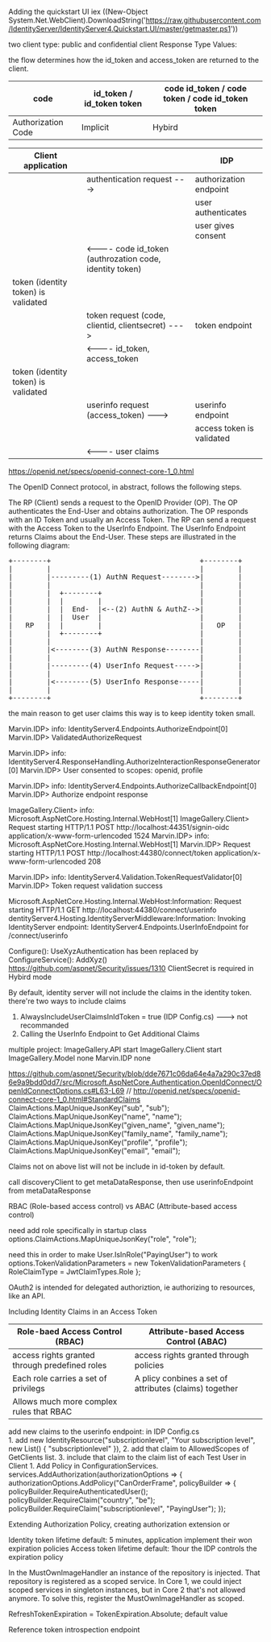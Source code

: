 Adding the quickstart UI
iex ((New-Object System.Net.WebClient).DownloadString('https://raw.githubusercontent.com/IdentityServer/IdentityServer4.Quickstart.UI/master/getmaster.ps1'))

two client type: public and confidential client
Response Type Values: 

the flow determines how the id_token and access_token are returned to the client.

| code | id_token / id_token token | code id_token / code token / code id_token token |
| -- | -- | -- |
| Authorization Code | Implicit | Hybird |

|Client application ||IDP|
| -- | -- | -- |
||authentication request --->|authorization endpoint|
|||user authenticates|
|||user gives consent|
||<----	code id_token (authrozation code, identity token) |
|token (identity token) is validated|
||token request (code, clientid, clientsecret) --->| 	token endpoint
||<----	id_token, access_token
token (identity token) is validated|
||userinfo request (access_token) ---> | userinfo endpoint
|||access token is validated
||<----	user claims

https://openid.net/specs/openid-connect-core-1_0.html

The OpenID Connect protocol, in abstract, follows the following steps.

The RP (Client) sends a request to the OpenID Provider (OP).
The OP authenticates the End-User and obtains authorization.
The OP responds with an ID Token and usually an Access Token.
The RP can send a request with the Access Token to the UserInfo Endpoint.
The UserInfo Endpoint returns Claims about the End-User.
These steps are illustrated in the following diagram:
<pre>
+--------+                                   +--------+
|        |                                   |        |
|        |---------(1) AuthN Request-------->|        |
|        |                                   |        |
|        |  +--------+                       |        |
|        |  |        |                       |        |
|        |  |  End-  |<--(2) AuthN & AuthZ-->|        |
|        |  |  User  |                       |        |
|   RP   |  |        |                       |   OP   |
|        |  +--------+                       |        |
|        |                                   |        |
|        |<--------(3) AuthN Response--------|        |
|        |                                   |        |
|        |---------(4) UserInfo Request----->|        |
|        |                                   |        |
|        |<--------(5) UserInfo Response-----|        |
|        |                                   |        |
+--------+                                   +--------+
</pre>

the main reason to get user claims this way is to keep identity token small.	
	

Marvin.IDP> info: IdentityServer4.Endpoints.AuthorizeEndpoint[0]
Marvin.IDP>       ValidatedAuthorizeRequest

Marvin.IDP> info: IdentityServer4.ResponseHandling.AuthorizeInteractionResponseGenerator[0]
Marvin.IDP>       User consented to scopes: openid, profile

Marvin.IDP> info: IdentityServer4.Endpoints.AuthorizeCallbackEndpoint[0]
Marvin.IDP>       Authorize endpoint response

ImageGallery.Client> info: Microsoft.AspNetCore.Hosting.Internal.WebHost[1]
ImageGallery.Client>       Request starting HTTP/1.1 POST http://localhost:44351/signin-oidc application/x-www-form-urlencoded 1524
Marvin.IDP> info: Microsoft.AspNetCore.Hosting.Internal.WebHost[1]
Marvin.IDP>       Request starting HTTP/1.1 POST http://localhost:44380/connect/token application/x-www-form-urlencoded 208

Marvin.IDP> info: IdentityServer4.Validation.TokenRequestValidator[0]
Marvin.IDP>       Token request validation success

Microsoft.AspNetCore.Hosting.Internal.WebHost:Information: Request starting HTTP/1.1 GET http://localhost:44380/connect/userinfo  
dentityServer4.Hosting.IdentityServerMiddleware:Information: Invoking IdentityServer endpoint: IdentityServer4.Endpoints.UserInfoEndpoint for /connect/userinfo

Configure(): UseXyzAuthentication has been replaced by ConfigureService(): AddXyz()
https://github.com/aspnet/Security/issues/1310
ClientSecret is required in Hybird mode 

By default, identity server will not include the claims in the identity token.
there're two ways to include claims 
1. AlwaysIncludeUserClaimsInIdToken = true (IDP Config.cs)  ---> not recommanded
2. Calling the UserInfo Endpoint to Get Additional Claims

multiple project:
ImageGallery.API		start
ImageGallery.Client		start
ImageGallery.Model		none
Marvin.IDP				none

https://github.com/aspnet/Security/blob/dde7671c06da64e4a7a290c37ed86e9a9bdd0dd7/src/Microsoft.AspNetCore.Authentication.OpenIdConnect/OpenIdConnectOptions.cs#L63-L69
// http://openid.net/specs/openid-connect-core-1_0.html#StandardClaims
            ClaimActions.MapUniqueJsonKey("sub", "sub");
            ClaimActions.MapUniqueJsonKey("name", "name");
            ClaimActions.MapUniqueJsonKey("given_name", "given_name");
            ClaimActions.MapUniqueJsonKey("family_name", "family_name");
            ClaimActions.MapUniqueJsonKey("profile", "profile");
            ClaimActions.MapUniqueJsonKey("email", "email");

Claims not on above list will not be include in id-token by default.

call discoveryClient to get metaDataResponse, then use userinfoEndpoint from metaDataResponse

RBAC (Role-based access control) vs ABAC (Attribute-based access control)

need add role specifically in startup class
options.ClaimActions.MapUniqueJsonKey("role", "role");

need this in order to make User.IsInRole("PayingUser") to work
    options.TokenValidationParameters = new TokenValidationParameters
    {
        RoleClaimType = JwtClaimTypes.Role
    };

OAuth2 is intended for delegated authoriztion, ie authorizing to resources, like an API.

Including Identity Claims in an Access Token

Role-baed Access Control (RBAC) | Attribute-based Access Control (ABAC)
--|--
access rights granted through predefined roles | access rights granted through policies
Each role carries a set of privilegs | A plicy conbines a set of attributes (claims) together
| Allows much more complex rules that RBAC

add new claims to the userinfo endpoint:
in IDP Config.cs                 
	1. add new IdentityResource("subscriptionlevel", "Your subscription level", new List<string>() { "subscriptionlevel" }),
	2. add that claim to AllowedScopes of GetClients list.
	3. include that claim to the claim list of each Test User
in Client 
	1. Add Policy in ConfigurationServices.
	            services.AddAuthorization(authorizationOptions => { authorizationOptions.AddPolicy("CanOrderFrame",
                policyBuilder =>
                {
                    policyBuilder.RequireAuthenticatedUser();
                    policyBuilder.RequireClaim("country", "be");
                    policyBuilder.RequireClaim("subscriptionlevel", "PayingUser");
                });

Extending Authorization Policy,
creating authorization extension or 

Identity token lifetime default: 5 minutes, application implement their won expiration policies
Access token lifetime default: 1hour the IDP controls the expiration policy

In the MustOwnImageHandler an instance of the repository is injected. That repository is registered as a scoped service. 
In Core 1, we could inject scoped services in singleton instances, but in Core 2 that's not allowed anymore. 
To solve this, register the MustOwnImageHandler as scoped.

RefreshTokenExpiration = TokenExpiration.Absolute;  default value

Reference token introspection endpoint

